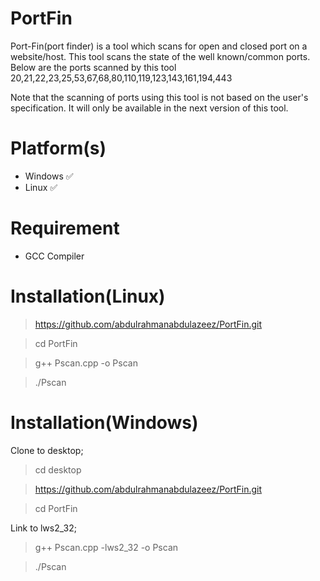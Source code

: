 # PortFin
Port-Fin(port finder) is a tool which scans for open and closed port on a website/host. This tool scans the state of the well known/common ports.
Below are the ports scanned by this tool
20,21,22,23,25,53,67,68,80,110,119,123,143,161,194,443

Note that the scanning of ports using this tool is not based on the
user's specification. It will only be available in the next version of this
tool.

# Platform(s)
* Windows  ✅
* Linux    ✅

# Requirement
* GCC Compiler

# Installation(Linux)
>https://github.com/abdulrahmanabdulazeez/PortFin.git

>cd PortFin

>g++ Pscan.cpp -o Pscan

>./Pscan

# Installation(Windows)
Clone to desktop;
>cd desktop

>https://github.com/abdulrahmanabdulazeez/PortFin.git

>cd PortFin

Link to lws2_32;

>g++ Pscan.cpp -lws2_32 -o Pscan

>./Pscan

